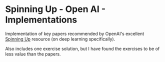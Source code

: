 # Spinning Up - Open AI - Implementations

Implementation of key papers recommended by OpenAI's excellent [Spinning Up](https://spinningup.openai.com/) resource (on deep learning specifically).

Also includes one exercise solution, but I have found the exercises to be of less value than the papers.
